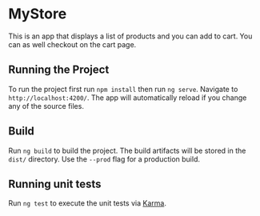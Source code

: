 # MyStore
This is an app that displays a list of products and you can add to cart. You can as well checkout on the cart page.

## Running the Project

To run the project first run `npm install` then run `ng serve`. Navigate to `http://localhost:4200/`. The app will automatically reload if you change any of the source files.

## Build

Run `ng build` to build the project. The build artifacts will be stored in the `dist/` directory. Use the `--prod` flag for a production build.

## Running unit tests

Run `ng test` to execute the unit tests via [Karma](https://karma-runner.github.io).
